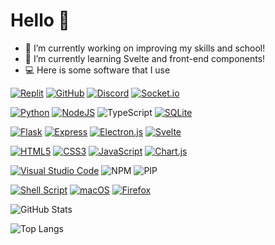 # Hello 👋

- 🔭 I’m currently working on improving my skills and school!
- 🌱 I’m currently learning Svelte and front-end components!
- 💻 Here is some software that I use

[![Replit](https://img.shields.io/badge/Replit-2B2E3A?logo=replit&style=for-the-badge&logoColor=white)](https://replit.com/)
[![GitHub](https://img.shields.io/badge/GitHub-2B2E3A?style=for-the-badge&logo=github)](https://github.com/) [![Discord](https://img.shields.io/badge/Matrix-2B2E3A.svg?style=for-the-badge&logo=Matrix&logoColor=ffffff)](https://matrix.to/#/@chiroyce:matrix.org)
[![Socket.io](https://img.shields.io/badge/Socket.io-2B2E3A?style=for-the-badge&logo=socket.io&badgeColor=010101)](https://socket.io/) 

 
[![Python](https://img.shields.io/badge/Python-2B2E3A?style=for-the-badge&logo=python&logoColor=4ea6ed)](https://www.python.org/) [![NodeJS](https://img.shields.io/badge/NodeJS-2B2E3A?style=for-the-badge&logo=Node.js&logoColor=80bd00)](https://nodejs.org) ![TypeScript](https://img.shields.io/badge/typescript-2B2E3A.svg?style=for-the-badge&logo=typescript) [![SQLite](https://img.shields.io/badge/sqlite-2B2E3A.svg?style=for-the-badge&logo=sqlite&logoColor=4ea6ed)](https://www.sqlite.org) 

[![Flask](https://img.shields.io/badge/Flask-2B2E3A?style=for-the-badge&logo=Flask)](https://flask.palletsprojects.com/en/2.0.x/) [![Express](https://img.shields.io/badge/Express-2B2E3A?style=for-the-badge&logo=Express)](https://expressjs.com/) [![Electron.js](https://img.shields.io/badge/Electron-2B2E3A?style=for-the-badge&logo=Electron&logoColor=white)](https://electronjs.org) [![Svelte](https://img.shields.io/badge/Svelte-2B2E3A?style=for-the-badge&logo=Svelte)](https://svelte.dev/) 

[![HTML5](https://img.shields.io/badge/html5-2B2E3A.svg?style=for-the-badge&logo=html5&logoColor=e54c21)](https://en.wikipedia.org/wiki/HTML5) [![CSS3](https://img.shields.io/badge/css3-2B2E3A.svg?style=for-the-badge&logo=css3&logoColor=6181fa)](https://en.wikipedia.org/wiki/CSS) [![JavaScript](https://img.shields.io/badge/JavaScript-2B2E3A?style=for-the-badge&logo=javascript)](https://en.wikipedia.org/wiki/JavaScript) [![Chart.js](https://img.shields.io/badge/ChartJS-2B2E3A.svg?style=for-the-badge&logo=chart.js&logoColor=#fe767a)](https://chartjs.org) 

[![Visual Studio Code](https://img.shields.io/badge/Visual_Studio_Code-2B2E3A?style=for-the-badge&logo=visual%20studio%20code&logoColor=21a3f0)](https://code.visualstudio.com) ![NPM](https://img.shields.io/badge/NPM-2B2E3A.svg?style=for-the-badge&logo=npm&logoColor=white) ![PIP](https://img.shields.io/badge/pip-2B2E3A.svg?style=for-the-badge&logo=pypi)


[![Shell Script](https://img.shields.io/badge/Bash_/_Zsh-2B2E3A.svg?style=for-the-badge&logo=gnu-bash&logoColor=white)](https://en.wikipedia.org/wiki/Shell_script) [![macOS](https://img.shields.io/badge/macOS-2B2E3A?logo=apple&style=for-the-badge)](https://www.apple.com/macOS) [![Firefox](https://img.shields.io/badge/Firefox-2B2E3A?logo=Firefox&style=for-the-badge)](https://www.mozilla.org/firefox/) 

![GitHub Stats](https://github-readme-stats.vercel.app/api?username=Chiroyce1&show_icons=true&theme=github_dark)

![Top Langs](https://github-readme-stats.vercel.app/api/top-langs/?username=Chiroyce1&theme=github_dark)

<!-- https://github.com/Ileriayo/markdown-badges#languages -->
